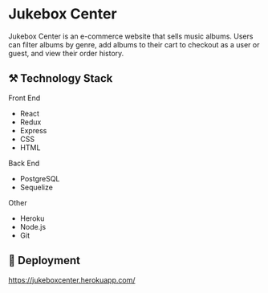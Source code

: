 # Jukebox Center

Jukebox Center is an e-commerce website that sells music albums. 
Users can filter albums by genre, 
add albums to their cart to checkout as a user or guest,
and view their order history.

## :hammer_and_pick: Technology Stack

Front End
* React
* Redux
* Express
* CSS
* HTML

Back End
* PostgreSQL
* Sequelize

Other
* Heroku
* Node.js
* Git

## :rocket: Deployment
https://jukeboxcenter.herokuapp.com/
